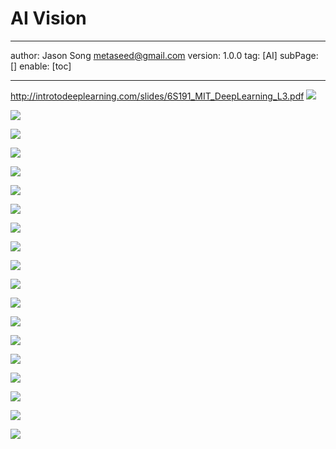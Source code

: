# AI Vision
---
author: Jason Song <metaseed@gmail.com>
version: 1.0.0
tag: [AI]
subPage: []
enable: [toc]

---
http://introtodeeplearning.com/slides/6S191_MIT_DeepLearning_L3.pdf
![](https://raw.githubusercontent.com/metasong/iam-data/master/documents/196/image/20230606T164250731Z-image.png)

![](https://raw.githubusercontent.com/metasong/iam-data/master/documents/196/image/20230606T164403976Z-image.png)

![](https://raw.githubusercontent.com/metasong/iam-data/master/documents/196/image/20230606T164454793Z-image.png)

![](https://raw.githubusercontent.com/metasong/iam-data/master/documents/196/image/20230606T164752607Z-image.png)

![](https://raw.githubusercontent.com/metasong/iam-data/master/documents/196/image/20230606T164840255Z-image.png)

![](https://raw.githubusercontent.com/metasong/iam-data/master/documents/196/image/20230606T170142702Z-image.png)

![](https://raw.githubusercontent.com/metasong/iam-data/master/documents/196/image/20230606T165121322Z-image.png)

![](https://raw.githubusercontent.com/metasong/iam-data/master/documents/196/image/20230606T165158144Z-image.png)

![](https://raw.githubusercontent.com/metasong/iam-data/master/documents/196/image/20230606T165439651Z-image.png)

![](https://raw.githubusercontent.com/metasong/iam-data/master/documents/196/image/20230606T165512131Z-image.png)

![](https://raw.githubusercontent.com/metasong/iam-data/master/documents/196/image/20230606T170007456Z-image.png)

![](https://raw.githubusercontent.com/metasong/iam-data/master/documents/196/image/20230606T170058480Z-image.png)

![](https://raw.githubusercontent.com/metasong/iam-data/master/documents/196/image/20230606T170218146Z-image.png)

![](https://raw.githubusercontent.com/metasong/iam-data/master/documents/196/image/20230606T170431422Z-image.png)

![](https://raw.githubusercontent.com/metasong/iam-data/master/documents/196/image/20230606T170638367Z-image.png)

![](https://raw.githubusercontent.com/metasong/iam-data/master/documents/196/image/20230606T170729006Z-image.png)

![](https://raw.githubusercontent.com/metasong/iam-data/master/documents/196/image/20230606T171259119Z-image.png)

![](https://raw.githubusercontent.com/metasong/iam-data/master/documents/196/image/20230606T172141380Z-image.png)

![](https://raw.githubusercontent.com/metasong/iam-data/master/documents/196/image/20230606T172119458Z-image.png)

